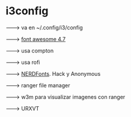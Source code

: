 # i3config
---> va en ~/.config/i3/config

---> [font awesome 4.7](https://github.com/FortAwesome/Font-Awesome/releases/tag/v4.7.0)

---> usa compton

---> usa rofi

---> [NERDFonts](https://www.nerdfonts.com/#downloads). Hack y Anonymous

---> ranger file manager

---> w3m para visualizar imagenes con ranger

---> URXVT
